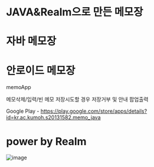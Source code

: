 # JAVA&Realm으로 만든 메모장 
# 자바 메모장
# 안로이드 메모장
memoApp







메모삭제/입력/빈 메모 저장시도할 경우 저장거부 및 안내 팝업출력

Google Play - https://play.google.com/store/apps/details?id=kr.ac.kumoh.s20131582.memo_java


# power by Realm
![image](https://user-images.githubusercontent.com/71119800/132815202-6f98cdfe-2766-46bb-a3af-2f0c088e1713.png)
